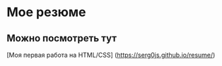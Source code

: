 # Мое резюме
## Можно посмотреть тут
[Моя первая работа на HTML/CSS] (https://serg0js.github.io/resume/)
